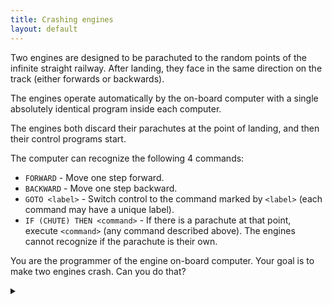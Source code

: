 ```yaml
---
title: Crashing engines
layout: default
---
```




Two engines are designed to be parachuted to the random points of the infinite
straight railway. After landing, they face in the same direction on the track
(either forwards or backwards).

The engines operate automatically by the on-board computer with a single
absolutely identical program inside each computer.

The engines both discard their parachutes at the point of landing, and then
their control programs start.

The computer can recognize the following 4 commands:

* `FORWARD` - Move one step forward.
* `BACKWARD` - Move one step backward.
* `GOTO <label>` - Switch control to the command marked by
        `<label>` (each command may have a unique label).
* `IF (CHUTE) THEN <command>` - If there is a parachute at that
        point, execute `<command>` (any command described above). The
        engines cannot recognize if the parachute is their own.

You are the programmer of the engine on-board computer. Your goal is to make two
engines crash. Can you do that?

<details><summary></summary>

Use the following program:

    go:
        FORWARD
        IF(CHUTE) THEN GOTO run
        BACKWARD
        FORWARD
        GOTO go
    run:
        FORWARD
        GOTO run

### Proof

First note that the engines always travel forwards overall. Since they are both
facing the same direction they will continue going forward (in the `go`
loop) at the same speed until the one who is following finds the parachute of
the other. It will then start moving at a faster speed than the first (in the
`run` loop), as it no longer has to do a `BACKWARD FORWARD` every
iteration. Thus it will eventually catch the first.

</details>
